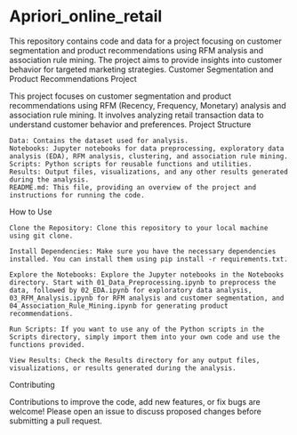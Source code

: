 # Apriori_online_retail
This repository contains code and data for a project focusing on customer segmentation and product recommendations using RFM analysis and association rule mining. The project aims to provide insights into customer behavior for targeted marketing strategies.
Customer Segmentation and Product Recommendations Project

This project focuses on customer segmentation and product recommendations using RFM (Recency, Frequency, Monetary) analysis and association rule mining. It involves analyzing retail transaction data to understand customer behavior and preferences.
Project Structure

    Data: Contains the dataset used for analysis.
    Notebooks: Jupyter notebooks for data preprocessing, exploratory data analysis (EDA), RFM analysis, clustering, and association rule mining.
    Scripts: Python scripts for reusable functions and utilities.
    Results: Output files, visualizations, and any other results generated during the analysis.
    README.md: This file, providing an overview of the project and instructions for running the code.

How to Use

    Clone the Repository: Clone this repository to your local machine using git clone.

    Install Dependencies: Make sure you have the necessary dependencies installed. You can install them using pip install -r requirements.txt.

    Explore the Notebooks: Explore the Jupyter notebooks in the Notebooks directory. Start with 01_Data_Preprocessing.ipynb to preprocess the data, followed by 02_EDA.ipynb for exploratory data analysis, 03_RFM_Analysis.ipynb for RFM analysis and customer segmentation, and 04_Association_Rule_Mining.ipynb for generating product recommendations.

    Run Scripts: If you want to use any of the Python scripts in the Scripts directory, simply import them into your own code and use the functions provided.

    View Results: Check the Results directory for any output files, visualizations, or results generated during the analysis.

Contributing

Contributions to improve the code, add new features, or fix bugs are welcome! Please open an issue to discuss proposed changes before submitting a pull request.
